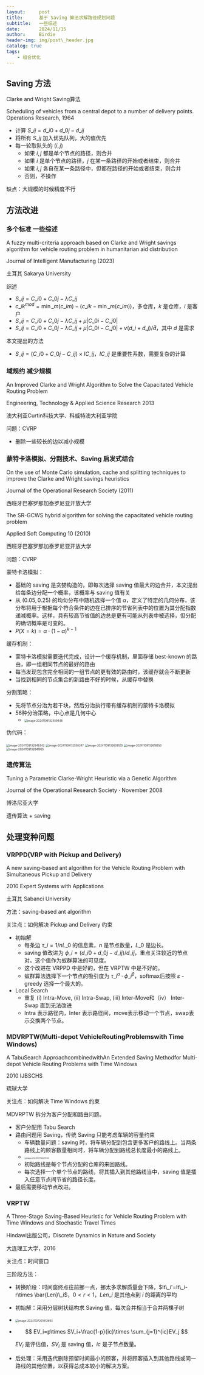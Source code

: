 ```yaml
---
layout:     post
title:      基于 Saving 算法求解路径规划问题
subtitle:   一些综述
date:       2024/11/15
author:     Birdie
header-img: img/post\_header.jpg
catalog: true
tags:
    - 组合优化
---
```


## Saving 方法

Clarke and Wright Saving算法

Scheduling of vehicles from a central depot to a number of delivery points. Operations Research, 1964

- 计算 $S\_{ij}=d\_{i0}+d\_{0j}-d\_{ij}$
- 将所有 $S\_{ij}$ 加入优先队列，大的值优先
- 每一轮取队头的 $(i,j)$
  - 如果 $i,j$ 都是单个节点的路径，则合并
  - 如果 $i$ 是单个节点的路径，$j$ 在某一条路径的开始或者结束，则合并
  - 如果 $i,j$ 各自在某一条路径中，但都在路径的开始或者结束，则合并
  - 否则，不操作

缺点：大规模的时候精度不行

## 方法改进

### 多个标准 一些综述

A fuzzy multi-criteria approach based on Clarke and Wright savings algorithm for vehicle routing problem in humanitarian aid distribution

Journal of Intelligent Manufacturing (2023)

土耳其 Sakarya University

综述

- $S\_{ij}=C\_{i0}+C\_{0j}-\lambda C\_{ij}$
- $c\_{ik}^{mod}=\min\_m(c\_{im})-(c\_{ik}-\min\_m(c\_{im}))$，多仓库，$k$ 是仓库，$i$ 是客户
- $S\_{ij}=C\_{i0}+C\_{0j}-\lambda C\_{ij}+\mu|C\_{0i}-C\_{j0}|$
- $S\_{ij}=C\_{i0}+C\_{0j}-\lambda C\_{ij}+\mu|C\_{0i}-C\_{j0}|+v(d\_i+d\_j)/\bar{d}$，其中 $d$ 是需求

本文提出的方法

- $S\_{ij}=(C\_{i0}+C\_{0j}-C\_{ij})\times IC\_{ij}$，$IC\_{ij}$ 是重要性系数，需要复杂的计算

### 域规约 减少规模

An Improved Clarke and Wright Algorithm to Solve the Capacitated Vehicle Routing Problem

Engineering, Technology & Applied Science Research 2013

澳大利亚Curtin科技大学、科威特澳大利亚学院

问题：CVRP

- 删除一些较长的边以减小规模

### 蒙特卡洛模拟、分割技术、Saving 启发式结合

On the use of Monte Carlo simulation, cache and splitting techniques to improve the Clarke and Wright savings heuristics

Journal of the Operational Research Society (2011) 

西班牙巴塞罗那加泰罗尼亚开放大学

The SR-GCWS hybrid algorithm for solving the capacitated vehicle routing problem

Applied Soft Computing 10 (2010) 

西班牙巴塞罗那加泰罗尼亚开放大学

问题：CVRP

蒙特卡洛模拟：

- 基础的 saving 是贪婪构造的，即每次选择 saving 值最大的边合并，本文提出给每条边分配一个概率，该概率与 saving 值有关
- 从 $(0.05,0.25)$ 的均匀分布中随机选择一个值 $\alpha$，定义了特定的几何分布，该分布将用于根据每个符合条件的边在已排序的节省列表中的位置为其分配指数递减概率。这样，具有较高节省值的边总是更有可能从列表中被选择，但分配的确切概率是可变的。
- $P(X=k)=\alpha\cdot(1-\alpha)^{k-1}$

缓存机制：

- 蒙特卡洛模拟需要迭代完成，设计一个缓存机制，里面存储 best-known 的路由，即一组相同节点的最好的路由
- 每当发现包含完全相同的一组节点的更有效的路由时，该缓存就会不断更新
- 当找到相同的节点集合的新路由不好的时候，从缓存中替换

分割策略：

- 先将节点分治为若干块，然后分治执行带有缓存机制的蒙特卡洛模拟
- 56种分治策略，中心点是几何中心
  - <img src="{{site.url}}/img/2024-11-15-saving-base_method/image-20241109132459448.png" alt="image-20241109132459448" style="zoom: 50%;" />

伪代码：

<img src="{{site.url}}/img/2024-11-15-saving-base_method/image-20241109132546342.png" alt="image-20241109132546342" style="zoom:50%;" />

<img src="{{site.url}}/img/2024-11-15-saving-base_method/image-20241109132558247.png" alt="image-20241109132558247" style="zoom:50%;" />

<img src="{{site.url}}/img/2024-11-15-saving-base_method/image-20241109132608510.png" alt="image-20241109132608510" style="zoom:50%;" />

<img src="{{site.url}}/img/2024-11-15-saving-base_method/image-20241109132618553.png" alt="image-20241109132618553" style="zoom:50%;" />

<img src="{{site.url}}/img/2024-11-15-saving-base_method/image-20241109132641955.png" alt="image-20241109132641955" style="zoom:50%;" />

### 遗传算法

Tuning a Parametric Clarke-Wright Heuristic via a Genetic Algorithm

Journal of the Operational Research Society · November 2008

博洛尼亚大学

遗传算法 + saving



## 处理变种问题

### VRPPD(VRP with Pickup and Delivery)

A new saving-based ant algorithm for the Vehicle Routing Problem with Simultaneous Pickup and Delivery

2010 Expert Systems with Applications

土耳其 Sabanci University

方法：saving-based ant algorithm

关注点：如何解决 Pickup and Delivery 约束

- 初始解
  - 每条边 $\tau\_i=1/nL\_0$ 的信息素，$n$ 是节点数量，$L\_0$ 是边长。
  - saving 值改进为 $\phi\_i=(d\_{i0}+d\_{0j}-d\_{ij})/d\_{ij}$，重点关注较近的节点对。这个值作为蚁群算法的可见度。
  - 这个改进在 VRPPD 中是好的，但在 VRPTW 中是不好的。
  - 蚁群算法选择下一个节点的吸引度为 $\tau\_i^\alpha\cdot\phi\_i^\beta$，softmax后按照 $\varepsilon$ - greedy 选择一个最大的。
- Local Search
  - 重复 (i) Intra-Move, (ii) Intra-Swap, (iii) Inter-Move和（iv） Inter-Swap 直到无法改进
  - Intra 表示路径内，Inter 表示路径间，move表示移动一个节点，swap表示交换两个节点。



### MDVRPTW(Multi-depot VehicleRoutingProblemswith Time Windows)

A TabuSearch ApproachcombinedwithAn Extended Saving Methodfor Multi-depot Vehicle Routing Problems with Time Windows

2010 IJBSCHS

琉球大学

关注点：如何解决 Time Windows 约束

MDVRPTW 拆分为客户分配和路由问题。

- 客户分配用 Tabu Search
- 路由问题用 Saving，传统 Saving 只能考虑车辆的容量约束
  - 车辆数量问题：saving 时，将车辆分配到包含更多客户的路线上。当两条路线上的顾客数量相同时，将车辆分配到路线总长度最小的路线上。
  - <img src="{{site.url}}/img/2024-11-15-saving-base_method/image-20241107194231149.png" alt="image-20241107194231149" style="zoom:33%;" />
  - 初始路线是每个节点分配的仓库的来回路线。
  - 每次选择一个单个节点的路线，将其插入到其他路线当中，saving 值是插入任意节点间节省的路径长度。
- 最后需要移动节点改进。



### VRPTW

A Three-Stage Saving-Based Heuristic for Vehicle Routing Problem with Time Windows and Stochastic Travel Times

Hindawi出版公司，Discrete Dynamics in Nature and Society

大连理工大学，2016

关注点：时间窗口

三阶段方法：

- 转换阶段：时间窗终点往前挪一点，挪太多求解质量会下降，$lt\_i'=lt\_i-r\times \bar{Len}\_i$，$0<r<1$，$Len\_i$ 是其他点到 $i$ 的距离的平均

- 初始解：采用分层树状结构求 Saving 值，每次合并相当于合并两棵子树

- <img src="{{site.url}}/img/2024-11-15-saving-base_method/image-20241107201912693.png" alt="image-20241107201912693" style="zoom:50%;" />

- $$
  EV_i=p\times SV_i+\frac{1-p}{ic}\times \sum_{j=1}^{ic}EV_j
  $$

  $EV_i$ 是评估值，$SV_i$ 是 saving 值，$ic$ 是子节点数量。

- 后处理：采用迭代删除预留时间最小的顾客，并将顾客插入到其他路线或同一路线的其他位置，以获得总成本较小的解决方案。



